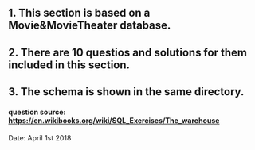 ## 1. This section is based on a Movie&MovieTheater database.
## 2. There are 10 questios and solutions for them included in this section.
## 3. The schema is shown in the same directory.

#### question source: https://en.wikibooks.org/wiki/SQL_Exercises/The_warehouse

Date: April 1st 2018